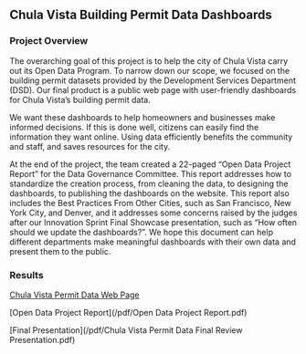 ## Chula Vista Building Permit Data Dashboards

### Project Overview
The overarching goal of this project is to help the city of Chula Vista carry out its Open Data Program. To narrow down our scope, we focused on the building permit datasets provided by the Development Services Department (DSD). Our final product is a public web page with user-friendly dashboards for Chula Vista’s building permit data.

We want these dashboards to help homeowners and businesses make informed decisions. If this is done well, citizens can easily find the information they want online. Using data efficiently benefits the community and staff, and saves resources for the city.

At the end of the project, the team created a 22-paged “Open Data Project Report” for the Data Governance Committee. This report addresses how to standardize the creation process, from cleaning the data, to designing the dashboards, to publishing the dashboards on the website. This report also includes the Best Practices From Other Cities, such as San Francisco, New York City, and Denver, and it addresses some concerns raised by the judges after our Innovation Sprint Final Showcase presentation, such as “How often should we update the dashboards?”. We hope this document can help different departments make meaningful dashboards with their own data and present them to the public.

### Results

[Chula Vista Permit Data Web Page](https://www.chulavistaca.gov/departments/development-services/permitdata)

[Open Data Project Report](/pdf/Open Data Project Report.pdf)

[Final Presentation](/pdf/Chula Vista Permit Data Final Review Presentation.pdf)

